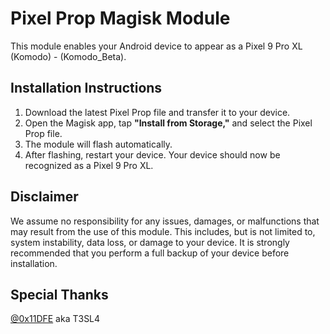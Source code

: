 # Pixel Prop Magisk Module  
This module enables your Android device to appear as a Pixel 9 Pro XL (Komodo) - (Komodo_Beta).

## Installation Instructions 
1. Download the latest Pixel Prop file and transfer it to your device.  
2. Open the Magisk app, tap **"Install from Storage,"** and select the Pixel Prop file.  
3. The module will flash automatically.  
4. After flashing, restart your device. Your device should now be recognized as a Pixel 9 Pro XL.

## Disclaimer
We assume no responsibility for any issues, damages, or malfunctions that may result from the use of this module. This includes, but is not limited to, system instability, data loss, or damage to your device. It is strongly recommended that you perform a full backup of your device before installation.

## Special Thanks
[@0x11DFE](https://github.com/0x11DFE) aka T3SL4
